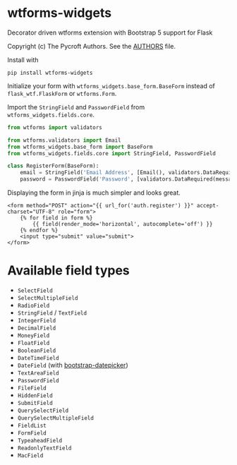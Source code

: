 # wtforms-widgets
Decorator driven wtforms extension with Bootstrap 5 support for Flask

Copyright (c) The Pycroft Authors. See the [AUTHORS](https://github.com/agdsn/pycroft/blob/develop/AUTHORS) file.

Install with
```shell
pip install wtforms-widgets
```

Initialize your form with `wtforms_widgets.base_form.BaseForm` instead of `flask_wtf.FlaskForm` or `wtforms.Form`.

Import the `StringField` and `PasswordField` from `wtforms_widgets.fields.core`.
```python
from wtforms import validators

from wtforms.validators import Email
from wtforms_widgets.base_form import BaseForm
from wtforms_widgets.fields.core import StringField, PasswordField

class RegisterForm(BaseForm):
    email = StringField('Email Address', [Email(), validators.DataRequired(message='Forgot your email address?')])
    password = PasswordField('Password', [validators.DataRequired(message='Must provide a password. ;-)')])
```

Displaying the form in jinja is much simpler and looks great.
```html+jinja
<form method="POST" action="{{ url_for('auth.register') }}" accept-charset="UTF-8" role="form">
    {% for field in form %}
        {{ field(render_mode='horizontal', autocomplete='off') }}
    {% endfor %}
    <input type="submit" value="submit">
</form>
```

# Available field types

- `SelectField`
- `SelectMultipleField`
- `RadioField`
- `StringField` / `TextField`
- `IntegerField`
- `DecimalField`
- `MoneyField`
- `FloatField`
- `BooleanField`
- `DateTimeField`
- `DateField` (with [bootstrap-datepicker](https://www.npmjs.com/package/bootstrap-datepicker))
- `TextAreaField`
- `PasswordField`
- `FileField`
- `HiddenField`
- `SubmitField`
- `QuerySelectField`
- `QuerySelectMultipleField`
- `FieldList`
- `FormField`
- `TypeaheadField`
- `ReadonlyTextField`
- `MacField`
